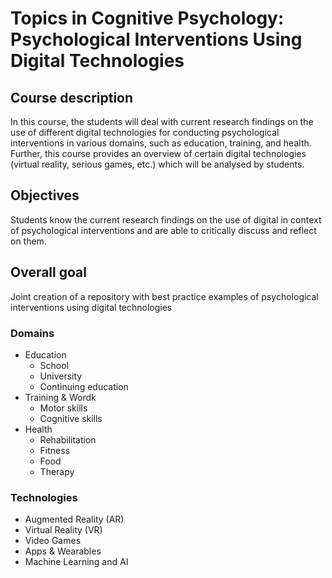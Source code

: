 
# Topics in Cognitive Psychology: Psychological Interventions Using Digital Technologies	

## Course description
In this course, the students will deal with current research findings on the use of different digital technologies for conducting psychological interventions in various domains, such as education, training, and health. Further, this course provides an overview of certain digital technologies (virtual reality, serious games, etc.) which will be analysed by students.

## Objectives 
Students know the current research findings on the use of digital in context of psychological interventions and are able to critically discuss and reflect on them.

## Overall goal
Joint creation of a repository with best practice examples of psychological interventions using digital technologies

### Domains
- Education
  - School
  - University
  - Continuing education
- Training & Wordk
  - Motor skills
  - Cognitive skills
- Health
  - Rehabilitation
  - Fitness
  - Food
  - Therapy

### Technologies
- Augmented Reality (AR)
- Virtual Reality (VR)
- Video Games
- Apps & Wearables
- Machine Learning and AI
